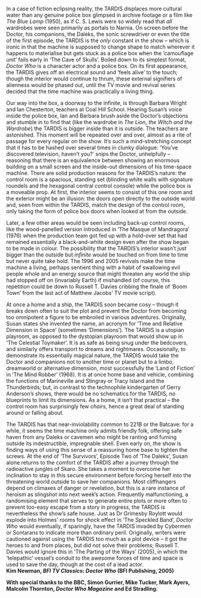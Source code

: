 
In a case of fiction eclipsing reality, the TARDIS displaces more cultural water than any genuine police box glimpsed in archive footage or a film like _The Blue Lamp_ (1950), as if C. S. Lewis were so widely read that _all_ wardrobes were seen primarily as portals to Narnia. On screen before the Doctor, his companions, the Daleks, the sonic screwdriver or even the title of the first episode, the TARDIS is the _only_ constant in the show – which is ironic in that the machine is supposed to change shape to match wherever it happens to materialise but gets stuck as a police box when the ‘camouflage unit’ fails early in ‘The Cave of Skulls’. Boiled down to its simplest format, _Doctor Who_ is a character actor and a police box. On its first appearance, the TARDIS gives off an electrical sound and ‘feels alive’ to the touch; though the interior would continue to thrum, these external signifiers of alienness would be phased out, until the TV movie and revival series decided that the time machine was practically a living thing.

Our way into the box, a doorway to the infinite, is through Barbara Wright and Ian Chesterton, teachers at Coal Hill School. Hearing Susan’s voice inside the police box, Ian and Barbara brush aside the Doctor’s objections and stumble in to find that (like the wardrobe in _The Lion, the Witch and the Wardrobe_) the TARDIS is bigger inside than it is outside. The teachers are astonished. This moment will be repeated over and over, almost as a rite of passage for every regular on the show. It’s such a mind-stretching concept that it has to be hashed over several times in clunky dialogue: ‘You’ve discovered television, haven’t you?’ snips the Doctor, unhelpfully – reasoning that there is an equivalence between showing an enormous building on a small screen and the inside-out dimensions of his time-space machine. There are solid production reasons for the TARDIS’s nature: the control room is a spacious, standing set (blinding white walls with signature roundels and the hexagonal central control console) while the police box is a moveable prop. At first, the interior seems to consist of this one room and the exterior might be an illusion: the doors open directly to the outside world and, seen from within the TARDIS, match the design of the control room, only taking the form of police box doors when looked at from the outside.

Later, a few other areas would be seen including back-up control rooms, like the wood-panelled version introduced in ‘The Masque of Mandragora’ (1976) when the production team got fed up with a hold-over set that had remained essentially a black-and-white design even after the show began to be made in colour. The possibility that the TARDIS’s interior wasn’t just bigger than the outside but _infinite_ would be touched on from time to time but never quite take hold. The 1996 and 2005 revivals make the time machine a living, perhaps sentient thing with a habit of swallowing evil people whole and an energy source that might threaten any world the ship had stopped off on (invariably Earth) if mishandled (of course, this repetition could be down to Russell T. Davies cribbing the finale of ‘Boom Town’ from the last act of Matthew Jacobs’ TV movie script).

At once a home and a ship, the TARDIS soon became cosy – though it breaks down often to suit the plot and prevent the Doctor from becoming too omnipotent a figure to be embroiled in various adventures. Originally, Susan states she invented the name, an acronym for ‘Time and Relative Dimension in Space’ (sometimes ‘Dimensions’). The TARDIS is a utopian playroom, as opposed to the dystopian playroom that would show up in ‘The Celestial Toymaker’. It is as safe as being snug under the bedcovers, and similarly offers transport to dreams and nightmares. Occasionally, to demonstrate its essentially magical nature, the TARDIS would take the Doctor and companions not to another time or planet but to a limbo, dreamworld or alternative dimension, most successfully the ‘Land of Fiction’ in ‘The Mind Robber’ (1968). It is at once home base and vehicle, combining the functions of Marineville and Stingray or Tracy Island and the Thunderbirds; but, in contrast to the technophile kindergarten of Gerry Anderson’s shows, there would be no schematics for the TARDIS, no blueprints to limit its dimensions. As a home, it isn’t that practical – the control room has surprisingly few _chairs,_ hence a great deal of standing around or falling about.

The TARDIS has that near-inviolability common to 221B or the Batcave: for a while, it seems the time machine only admits friendly folk, offering safe haven from any Daleks or cavemen who might be ranting and fuming outside its indestructible, impregnable shell. Even early on, the show is finding ways of using this sense of a reassuring home base to tighten the screws. At the end of ‘The Survivors’, Episode Two of ‘The Daleks’, Susan alone returns to the comfort of the TARDIS after a journey through the radioactive jungles of Skaro. She takes a moment to overcome her inclination to stay in this secure environment before forcing herself into the threatening world outside to save her companions. Most cliffhangers depend on climaxes of danger or revelation, but this is a rare instance of heroism as slingshot into next week’s action. Frequently malfunctioning, a randomising element that serves to generate entire plots or more often to prevent too-easy escape from a story in progress, the TARDIS is nevertheless the show’s safe house. Just as Dr Grimesby Roylott would explode into Holmes’ rooms for shock effect in ‘The Speckled Band’, _Doctor Who_ would eventually, if sparingly, have the TARDIS invaded by Cybermen or Sontarans to indicate more than ordinary peril. Originally, writers were cautioned against using the TARDIS too much as a plot device – it got the heroes to and from places, but did not solve their problems; Russell T. Davies would ignore this in ‘The Parting of the Ways’ (2005), in which the ‘telepathic’ vessel’s conduit to the awesome forces of time and space is used to save the day, though at the cost of a lead actor.  
**Kim Newman, _BFI TV Classics: Doctor Who_ (BFI Publishing, 2005)**

**With special thanks to the BBC, Simon Gurrier, Mike Tucker, Mark Ayers, Malcolm Thornton, _Doctor Who Magazine_ and Ed Stradling.**
<br><br>


<!--stackedit_data:
eyJoaXN0b3J5IjpbMzE2MzA1MTI0XX0=
-->